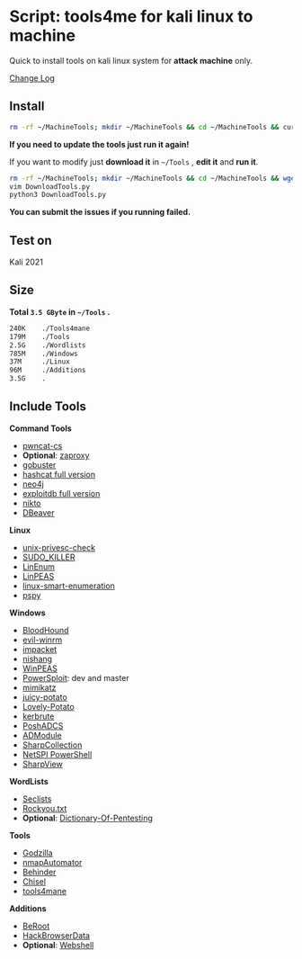 # Script: tools4me for kali linux to machine

Quick to install tools on kali linux system for **attack machine** only.

[Change Log](https://github.com/manesec/tools4me/blob/main/Script_Kali_Machine/CHANGE.md)

## Install

```bash
rm -rf ~/MachineTools; mkdir ~/MachineTools && cd ~/MachineTools && curl https://raw.githubusercontent.com/manesec/tools4me/main/Script_Kali_Machine/DownloadTools.py | python3
```

**If you need to update the tools just run it again!**

If you want to modify just **download it** in `~/Tools` , **edit it** and **run it**.

```bash
rm -rf ~/MachineTools; mkdir ~/MachineTools && cd ~/MachineTools && wget https://raw.githubusercontent.com/manesec/tools4me/main/Script_Kali_Machine/DownloadTools.py
vim DownloadTools.py
python3 DownloadTools.py
```

**You can submit the issues if you running failed.**

## Test on

Kali 2021

## Size

**Total `3.5 GByte` in `~/Tools` .**

```bash
240K    ./Tools4mane
179M    ./Tools
2.5G    ./Wordlists
785M    ./Windows
37M     ./Linux
96M     ./Additions
3.5G    .
```

## Include Tools

**Command Tools**

+ [pwncat-cs](https://github.com/calebstewart/pwncat)
+ **Optional**: [zaproxy](https://github.com/zaproxy/zaproxy)
+ [gobuster](https://github.com/OJ/gobuster)
+ [hashcat full version](https://hashcat.net/hashcat/)
+ [neo4j](https://neo4j.com/)
+ [exploitdb full version](https://www.exploit-db.com/)
+ [nikto](https://github.com/sullo/nikto)
+ [DBeaver](https://dbeaver.io/download/)

**Linux**

+ [unix-privesc-check](https://github.com/pentestmonkey/unix-privesc-check)
+ [SUDO_KILLER](https://github.com/TH3xACE/SUDO_KILLER)
+ [LinEnum](https://github.com/rebootuser/LinEnum)
+ [LinPEAS](https://github.com/carlospolop/PEASS-ng/tree/master/linPEAS)
+ [linux-smart-enumeration](https://github.com/diego-treitos/linux-smart-enumeration)
+ [pspy](https://github.com/DominicBreuker/pspy)

**Windows**

+ [BloodHound](https://github.com/BloodHoundAD/BloodHound)
+ [evil-winrm](https://github.com/Hackplayers/evil-winrm)
+ [impacket](https://github.com/SecureAuthCorp/impacket)
+ [nishang](https://github.com/samratashok/nishang)
+ [WinPEAS](https://github.com/carlospolop/PEASS-ng/tree/master/winPEAS)
+ [PowerSploit](https://github.com/PowerShellMafia/PowerSploit): dev and master
+ [mimikatz](https://github.com/gentilkiwi/mimikatz)
+ [juicy-potato](https://github.com/ohpe/juicy-potato)
+ [Lovely-Potato](https://github.com/TsukiCTF/Lovely-Potato)
+ [kerbrute](https://github.com/TarlogicSecurity/kerbrute)
+ [PoshADCS](https://github.com/cfalta/PoshADCS)
+ [ADModule](https://github.com/samratashok/ADModule)
+ [SharpCollection](https://github.com/Flangvik/SharpCollection)
+ [NetSPI PowerShell](https://github.com/NetSPI/PowerShell)
+ [SharpView](https://github.com/tevora-threat/SharpView)

**WordLists**

+ [Seclists](https://github.com/danielmiessler/SecLists)
+ [Rockyou.txt](https://github.com/brannondorsey/naive-hashcat/releases/download/data/rockyou.txt)
+ **Optional**: [Dictionary-Of-Pentesting](https://github.com/insightglacier/Dictionary-Of-Pentesting)

**Tools**

+ [Godzilla](https://github.com/BeichenDream/Godzilla)
+ [nmapAutomator](https://github.com/21y4d/nmapAutomator)
+ [Behinder](https://github.com/rebeyond/Behinder)
+ [Chisel](https://github.com/jpillora/chisel)
+ [tools4mane](https://github.com/manesec/tools4mane)

**Additions**

+ [BeRoot](https://github.com/AlessandroZ/BeRoot)
+ [HackBrowserData](https://github.com/moonD4rk/HackBrowserData)
+ **Optional**: [Webshell](https://github.com/tennc/webshell)